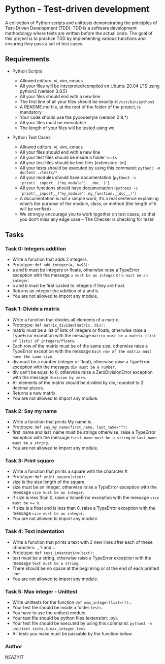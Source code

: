 # Python - Test-driven development

A collection of Python scripts and unittests demonstrating the principles of Test-Driven Development (TDD). TDD is a software development methodology where tests are written before the actual code. The goal of this project is to practice TDD by implementing various functions and ensuring they pass a set of test cases.

## Requirements

- Python Scripts
  - Allowed editors: vi, vim, emacs
  - All your files will be interpreted/compiled on Ubuntu 20.04 LTS using python3 (version 3.8.5)
  - All your files should end with a new line
  - The first line of all your files should be exactly `#!/usr/bin/python3`
  - A README.md file, at the root of the folder of the project, is mandatory
  - Your code should use the pycodestyle (version 2.8.*)
  - All your files must be executable
  - The length of your files will be tested using wc

- Python Test Cases
  - Allowed editors: vi, vim, emacs
  - All your files should end with a new line
  - All your test files should be inside a folder `tests`
  - All your test files should be text files (extension: .txt)
  - All your tests should be executed by using this command: `python3 -m doctest ./tests/*`
  - All your modules should have documentation (`python3 -c 'print(__import__("my_module").__doc__)'`)
  - All your functions should have documentation (`python3 -c 'print(__import__("my_module").my_function.__doc__)'`)
  - A documentation is not a simple word, it’s a real sentence explaining what’s the purpose of the module, class, or method (the length of it will be verified)
  - We strongly encourage you to work together on test cases, so that you don’t miss any edge case – The Checker is checking for tests!

## Tasks

### Task 0: Integers addition

- Write a function that adds 2 integers.
- Prototype: `def add_integer(a, b=98):`
- a and b must be integers or floats, otherwise raise a TypeError exception with the message `a must be an integer` or `b must be an integer`.
- a and b must be first casted to integers if they are float.
- Returns an integer: the addition of a and b.
- You are not allowed to import any module.

### Task 1: Divide a matrix

- Write a function that divides all elements of a matrix.
- Prototype: `def matrix_divided(matrix, div):`
- matrix must be a list of lists of integers or floats, otherwise raise a TypeError exception with the message `matrix must be a matrix (list of lists) of integers/floats`.
- Each row of the matrix must be of the same size, otherwise raise a TypeError exception with the message `Each row of the matrix must have the same size`.
- div must be a number (integer or float), otherwise raise a TypeError exception with the message `div must be a number`.
- div can’t be equal to 0, otherwise raise a ZeroDivisionError exception with the message `division by zero`.
- All elements of the matrix should be divided by div, rounded to 2 decimal places.
- Returns a new matrix.
- You are not allowed to import any module.

### Task 2: Say my name

- Write a function that prints My name is <first name> <last name>.
- Prototype: `def say_my_name(first_name, last_name=""):`
- first_name and last_name must be strings otherwise, raise a TypeError exception with the message `first_name must be a string` or `last_name must be a string`.
- You are not allowed to import any module.

### Task 3: Print square

- Write a function that prints a square with the character #.
- Prototype: `def print_square(size):`
- size is the size length of the square.
- size must be an integer, otherwise raise a TypeError exception with the message `size must be an integer`.
- if size is less than 0, raise a ValueError exception with the message `size must be >= 0`.
- if size is a float and is less than 0, raise a TypeError exception with the message `size must be an integer`.
- You are not allowed to import any module.

### Task 4: Text indentation

- Write a function that prints a text with 2 new lines after each of these characters: ., ? and :.
- Prototype: `def text_indentation(text):`
- text must be a string, otherwise raise a TypeError exception with the message `text must be a string`.
- There should be no space at the beginning or at the end of each printed line.
- You are not allowed to import any module.

### Task 5: Max integer - Unittest

- Write unittests for the function `def max_integer(list=[]):`.
- Your test file should be inside a folder `tests`.
- You have to use the unittest module.
- Your test file should be python files (extension: .py).
- Your test file should be executed by using this command: `python3 -m unittest tests.6-max_integer_test`.
- All tests you make must be passable by the function below.

### Author
NEAZYIT
